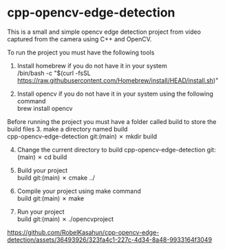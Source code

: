 # cpp-opencv-edge-detection
This is a small and simple opencv edge detection project from video captured from the camera using C++ and OpenCV.

To run the project you must have the following tools
  1. Install homebrew if you do not have it in your system                      
      /bin/bash -c "$(curl -fsSL https://raw.githubusercontent.com/Homebrew/install/HEAD/install.sh)"

  2. Install opencv if you do not have it in your system using the following command      
      brew install opencv

Before running the project you must have a folder called build to store the build files
  3. make a directory named build                   
      cpp-opencv-edge-detection git:(main) ✗ mkdir build      

  4. Change the current directory to build
      cpp-opencv-edge-detection git:(main) ✗ cd build    

  5. Build your project     
      build git:(main) ✗ cmake ../                                        

  6. Compile your project using make command                                               
      build git:(main) ✗ make

  7. Run your project     
      build git:(main) ✗ ./opencvproject




https://github.com/RobelKasahun/cpp-opencv-edge-detection/assets/36493926/323fa4c1-227c-4d34-8a48-9933164f3049



